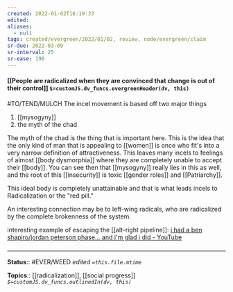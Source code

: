 ```yaml
---
created: 2022-01-02T16:19:33 
edited: 
aliases:
  - null
tags: created/evergreen/2022/01/02, review, node/evergreen/claim
sr-due: 2022-03-09
sr-interval: 25
sr-ease: 190
---
```


#### [[People are radicalized when they are convinced that change is out of their control]] `$=customJS.dv_funcs.evergreenHeader(dv, this)`


#TO/TEND/MULCH 
The incel movement is based off two major things
1. [[mysogyny]]
2. the myth of the chad

The myth of the chad is the thing that is important here. This is the idea that the only kind of man that is appealing to [[women]] is once who fit's into a very narrow definition of attractiveness. This leaves many incels to feelings of almost [[body dysmorphia]] where they are completely unable to accept their [[body]]. You can see then that [[mysogyny]] really lies in this as well, and the root of this [[insecurity]] is toxic [[gender roles]] and [[Patriarchy]].

This ideal body is completely unattainable and that is what leads incels to Radicalization or the "red pill."

An interesting connection may be to left-wing radicals, who are radicalized by the complete brokenness of the system. 

interesting example of escaping the [[alt-right pipeline]]: [i had a ben shapiro/jordan peterson phase... and i'm glad i did - YouTube](https://www.youtube.com/watch?v=R3r01BruBok)

### <hr class="footnote"/>

**Status**:: #EVER/WEED 
*edited `=this.file.mtime`*

**Topics**:: [[radicalization]], [[social progress]]
*`$=customJS.dv_funcs.outlinedIn(dv, this)`*
